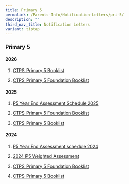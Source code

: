 ```yaml
---
title: Primary 5
permalink: /Parents-Info/Notification-Letters/pri-5/
description: ""
third_nav_title: Notification Letters
variant: tiptap
---
```

<h3>Primary 5</h3>
<h4>2026</h4>
<ol data-tight="true" class="tight">
<li>
<p><a href="/files/2026/CTPS__P5.pdf" rel="noopener nofollow" target="_blank">CTPS Primary 5 Booklist</a>
</p>
</li>
<li>
<p><a href="/files/2026/CTPS__P5__FDN_.pdf" rel="noopener nofollow" target="_blank">CTPS Primary 5 Foundation Booklist</a>
</p>
</li>
</ol>
<h4>2025</h4>
<ol data-tight="true" class="tight">
<li>
<p><a href="/files/2025/P5_Notification_on_YEA_dates_2025.pdf" rel="noopener nofollow" target="_blank">P5 Year End Assessment Schedule 2025</a>
</p>
</li>
<li>
<p><a href="/files/2025/P5_Foundation.pdf" rel="noopener nofollow" target="_blank">CTPS Primary 5 Foundation Booklist</a>
</p>
</li>
<li>
<p><a href="/files/2025/P5.pdf" rel="noopener nofollow" target="_blank">CTPS Primary 5 Booklist</a>
</p>
</li>
</ol>
<h4>2024</h4>
<ol data-tight="true" class="tight">
<li>
<p><a href="/files/2024/P5_Notification_on_YEA_dates_2024.pdf" rel="noopener noreferrer nofollow" target="_blank">P5 Year End Assessment schedule 2024</a>
</p>
</li>
<li>
<p><a href="/files/2024/2024_Formal_Assessment_for_Primary_5__Parent_s_Notification__1.pdf" rel="noopener noreferrer nofollow" target="_blank">2024 P5 Weighted Assessment</a>
</p>
</li>
<li>
<p><a href="/files/2024/P5FDN_booklist_2024.pdf" rel="noopener noreferrer nofollow" target="_blank">CTPS Primary 5 Foundation Booklist</a>
</p>
</li>
<li>
<p><a href="/files/2024/P5_booklist_2024.pdf" rel="noopener noreferrer nofollow" target="_blank">CTPS Primary 5 Booklist</a>
</p>
</li>
</ol>
<h4></h4>
<p></p>